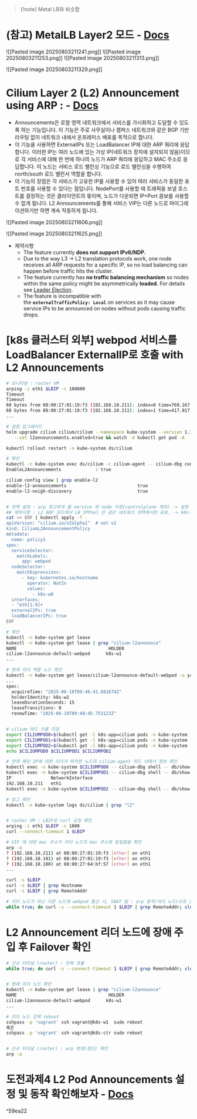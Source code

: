
>[!note] Metal LB와 비슷함

# (참고) MetalLB Layer2 모드 - [Docs](https://metallb.universe.tf/concepts/layer2/)
![[Pasted image 20250803211241.png]]
![[Pasted image 20250803211253.png]]
![[Pasted image 20250803211313.png]]

![[Pasted image 20250803211329.png]]


# Cilium Layer 2 (L2) Announcement using ARP : - [Docs](https://docs.cilium.io/en/stable/network/l2-announcements/)

- Announcements은 로컬 영역 네트워크에서 서비스를 가시화하고 도달할 수 있도록 하는 기능입니다. 이 기능은 주로 사무실이나 캠퍼스 네트워크와 같은 BGP 기반 라우팅 없이 네트워크 내에서 온프레미스 배포를 목적으로 합니다.
- 이 기능을 사용하면 ExternalIPs 또는 LoadBalancer IP에 대한 ARP 쿼리에 응답합니다. 이러한 IP는 여러 노드에 있는 가상 IP(네트워크 장치에 설치되지 않음)이므로 각 서비스에 대해 한 번에 하나의 노드가 ARP 쿼리에 응답하고 MAC 주소로 응답합니다. 이 노드는 서비스 로드 밸런싱 기능으로 로드 밸런싱을 수행하여 north/south 로드 밸런서 역할을 합니다.
- 이 기능의 장점은 각 서비스가 고유한 IP를 사용할 수 있어 여러 서비스가 동일한 포트 번호를 사용할 수 있다는 점입니다. NodePort를 사용할 때 트래픽을 보낼 호스트를 결정하는 것은 클라이언트의 몫이며, 노드가 다운되면 IP+Port 콤보를 사용할 수 없게 됩니다. L2 Announcements를 통해 서비스 VIP는 다른 노드로 마이그레이션하기만 하면 계속 작동하게 됩니다.

![[Pasted image 20250803211606.png]]

![[Pasted image 20250803211625.png]]

- 제약사항
    - The feature currently **does not support IPv6/NDP.**
    - Due to the way L3 → L2 translation protocols work, one node receives all ARP requests for a specific IP, so no load balancing can happen before traffic hits the cluster.
    - The feature currently has **no traffic balancing mechanism** so nodes within the same policy might be asymmetrically **loaded**. For details see [Leader Election](https://docs.cilium.io/en/stable/network/l2-announcements/#l2-announcements-leader-election).
    - The feature is incompatible with the **`externalTrafficPolicy: Local`** on services as it may cause service IPs to be announced on nodes without pods causing traffic drops.

# [k8s 클러스터 외부] webpod 서비스를 LoadBalancer ExternalIP로 호출 with L2 Announcements

```bash
# 모니터링 : router VM
arping -i eth1 $LBIP -c 100000
Timeout
Timeout
60 bytes from 08:00:27:01:19:f3 (192.168.10.211): index=0 time=769.167 usec
60 bytes from 08:00:27:01:19:f3 (192.168.10.211): index=1 time=417.917 usec
...

# 설정 업그레이드
helm upgrade cilium cilium/cilium --namespace kube-system --version 1.18.0 --reuse-values \
   --set l2announcements.enabled=true && watch -d kubectl get pod -A

kubectl rollout restart -n kube-system ds/cilium

# 확인
kubectl -n kube-system exec ds/cilium -c cilium-agent -- cilium-dbg config --all | grep EnableL2Announcements
EnableL2Announcements             : true

cilium config view | grep enable-l2
enable-l2-announcements                           true
enable-l2-neigh-discovery                         true


# 정책 설정 : arp 광고하게 될 service 와 node 지정(controlplane 제외) -> 설정 직후 arping 확인!
## 제약사항 : L2 ARP 모드에서 LB IPPool 은 같은 네트워크 대역에서만 유효. -> k8s-w0 을 제외한 이유. 포함 시 리더 노드 선정 시 동작 실패 상황 발생!
cat << EOF | kubectl apply -f -
apiVersion: "cilium.io/v2alpha1"  # not v2
kind: CiliumL2AnnouncementPolicy
metadata:
  name: policy1
spec:
  serviceSelector:
    matchLabels:
      app: webpod
  nodeSelector:
    matchExpressions:
      - key: kubernetes.io/hostname
        operator: NotIn
        values:
          - k8s-w0
  interfaces:
  - ^eth[1-9]+
  externalIPs: true
  loadBalancerIPs: true
EOF

```

```bash
# 확인
kubectl -n kube-system get lease
kubectl -n kube-system get lease | grep "cilium-l2announce"
NAME                                   HOLDER                                                                      AGE
cilium-l2announce-default-webpod      k8s-w1                                                                      62s
...

# 현재 리더 역할 노드 확인
kubectl -n kube-system get lease/cilium-l2announce-default-webpod -o yaml | yq
...
spec:
  acquireTime: "2025-06-18T09:46:41.081674Z"
  holderIdentity: k8s-w1
  leaseDurationSeconds: 15
  leaseTransitions: 0
  renewTime: "2025-06-18T09:48:45.753123Z"


# cilium 파드 이름 지정
export CILIUMPOD0=$(kubectl get -l k8s-app=cilium pods -n kube-system --field-selector spec.nodeName=k8s-ctr -o jsonpath='{.items[0].metadata.name}')
export CILIUMPOD1=$(kubectl get -l k8s-app=cilium pods -n kube-system --field-selector spec.nodeName=k8s-w1  -o jsonpath='{.items[0].metadata.name}')
export CILIUMPOD2=$(kubectl get -l k8s-app=cilium pods -n kube-system --field-selector spec.nodeName=k8s-w0  -o jsonpath='{.items[0].metadata.name}')
echo $CILIUMPOD0 $CILIUMPOD1 $CILIUMPOD2

# 현재 해당 IP에 대한 리더가 위치한 노드의 cilium-agent 파드 내에서 정보 확인
kubectl exec -n kube-system $CILIUMPOD0 -- cilium-dbg shell -- db/show l2-announce
kubectl exec -n kube-system $CILIUMPOD1 -- cilium-dbg shell -- db/show l2-announce
IP               NetworkInterface
192.168.10.211   eth1
kubectl exec -n kube-system $CILIUMPOD2 -- cilium-dbg shell -- db/show l2-announce

# 로그 확인
kubectl -n kube-system logs ds/cilium | grep "l2"


# router VM : LBIP로 curl 요청 확인
arping -i eth1 $LBIP -c 1000
curl --connect-timeout 1 $LBIP

# VIP 에 대한 mac 주소가 리더 노드의 mac 주소와 동일함을 확인
arp -a
? (192.168.10.211) at 08:00:27:01:19:f3 [ether] on eth1
? (192.168.10.101) at 08:00:27:01:19:f3 [ether] on eth1
? (192.168.10.100) at 08:00:27:64:bf:57 [ether] on eth1
...

curl -s $LBIP
curl -s $LBIP | grep Hostname
curl -s $LBIP | grep RemoteAddr

# 리더 노드가 아닌 다른 노드에 webpod 통신 시, SNAT 됨 : arp 동작(리더 노드)으로 인한 제약 사항
while true; do curl -s --connect-timeout 1 $LBIP | grep RemoteAddr; sleep 0.1; done

```

# L2 Announcement 리더 노드에 장애 주입 후 Failover 확인

```bash
# 신규 터미널 (router) : 반복 호출
while true; do curl -s --connect-timeout 1 $LBIP | grep RemoteAddr; sleep 0.1; done


# 현재 리더 노드 확인
kubectl -n kube-system get lease | grep "cilium-l2announce"
NAME                                   HOLDER                                                                      AGE
cilium-l2announce-default-webpod      k8s-w1                                                                      62s
...

# 리더 노드 강제 reboot
sshpass -p 'vagrant' ssh vagrant@k8s-w1  sudo reboot
혹은
sshpass -p 'vagrant' ssh vagrant@k8s-ctr sudo reboot


# 신규 터미널 (router) : arp 변경(갱신) 확인
arp -a

```

# 도전과제4 L2 Pod Announcements 설정 및 동작 확인해보자 - [Docs](https://docs.cilium.io/en/stable/network/l2-announcements/#l2-pod-announcements)

^59ea22

